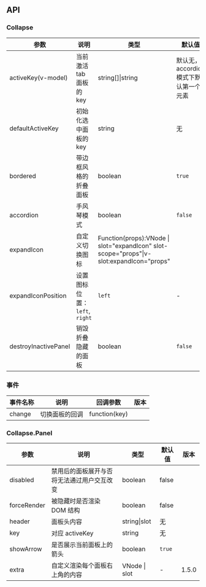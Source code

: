 ## API

### Collapse

| 参数 | 说明 | 类型 | 默认值 | 版本 |
| --- | --- | --- | --- | --- |
| activeKey(v-model) | 当前激活 tab 面板的 key | string\[]\|string | 默认无，accordion 模式下默认第一个元素 |  |
| defaultActiveKey | 初始化选中面板的 key | string | 无 |  |
| bordered | 带边框风格的折叠面板 | boolean | `true` |  |
| accordion | 手风琴模式 | boolean | `false` |  |
| expandIcon | 自定义切换图标 | Function(props):VNode \| slot="expandIcon" slot-scope="props"\|v-slot:expandIcon="props" |  |
| expandIconPosition | 设置图标位置： `left`, `right` | `left` | - | 1.5.0 |
| destroyInactivePanel | 销毁折叠隐藏的面板 | boolean | `false` |  |

### 事件

| 事件名称 | 说明           | 回调参数      | 版本 |
| -------- | -------------- | ------------- | ---- |
| change   | 切换面板的回调 | function(key) |      |

### Collapse.Panel

| 参数        | 说明                                       | 类型          | 默认值 | 版本  |
| ----------- | ------------------------------------------ | ------------- | ------ | ----- |
| disabled    | 禁用后的面板展开与否将无法通过用户交互改变 | boolean       | false  |       |
| forceRender | 被隐藏时是否渲染 DOM 结构                  | boolean       | false  |       |
| header      | 面板头内容                                 | string\|slot  | 无     |       |
| key         | 对应 activeKey                             | string        | 无     |       |
| showArrow   | 是否展示当前面板上的箭头                   | boolean       | `true` |       |
| extra       | 自定义渲染每个面板右上角的内容             | VNode \| slot | -      | 1.5.0 |
